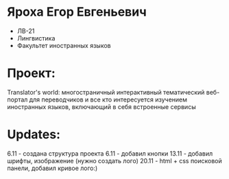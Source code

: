 # Яроха Егор Евгеньевич
- ЛВ-21
- Лингвистика
- Факультет иностранных языков
# Проект:
Translator's world: многостраничный интерактивный тематический веб-портал для переводчиков и все кто интересуется изучением иностранных языков, включающий в себя встроенные сервисы

# Updates:
6.11 - создана структура проекта
6.11 - добавил кнопки
13.11 - добавил шрифты, изображение (нужно создать лого)
20.11 - html + css поисковой панели, добавил кривое лого:)